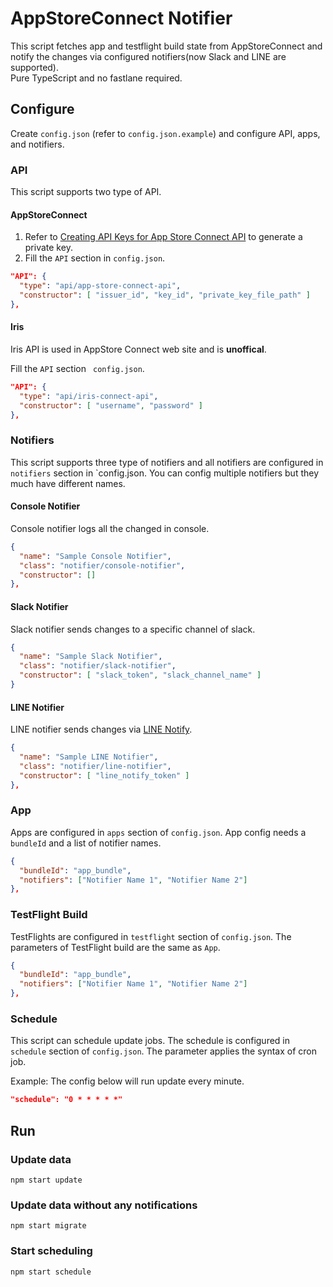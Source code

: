 # AppStoreConnect Notifier

This script fetches app and testflight build state from AppStoreConnect and notify the changes via configured notifiers(now Slack and LINE are supported).  
Pure TypeScript and no fastlane required.

## Configure

Create `config.json` (refer to `config.json.example`) and configure API, apps, and notifiers.

### API

This script supports two type of API.

#### AppStoreConnect

1. Refer to [Creating API Keys for App Store Connect API](https://developer.apple.com/documentation/appstoreconnectapi/creating_api_keys_for_app_store_connect_api) to generate a private key.
2. Fill the `API` section in `config.json`.

```json
"API": {
  "type": "api/app-store-connect-api",
  "constructor": [ "issuer_id", "key_id", "private_key_file_path" ]
},
```

#### Iris

Iris API is used in AppStore Connect web site and is **unoffical**.

Fill the `API` section ` config.json`.

```json
"API": {
  "type": "api/iris-connect-api",
  "constructor": [ "username", "password" ]
},
```

### Notifiers

This script supports three type of notifiers and all notifiers are configured in `notifiers` section in `config.json.
You can config multiple notifiers but they much have different names.

#### Console Notifier

Console notifier logs all the changed in console.

```json
{
  "name": "Sample Console Notifier",
  "class": "notifier/console-notifier",
  "constructor": []
},
```

#### Slack Notifier

Slack notifier sends changes to a specific channel of slack.

```json
{
  "name": "Sample Slack Notifier",
  "class": "notifier/slack-notifier",
  "constructor": [ "slack_token", "slack_channel_name" ]
}
```

#### LINE Notifier

LINE notifier sends changes via [LINE Notify](https://notify-bot.line.me).

```json
{
  "name": "Sample LINE Notifier",
  "class": "notifier/line-notifier",
  "constructor": [ "line_notify_token" ]
},
```

### App

Apps are configured in `apps` section of `config.json`.
App config needs a `bundleId` and a list of notifier names.

```json
{
  "bundleId": "app_bundle",
  "notifiers": ["Notifier Name 1", "Notifier Name 2"]
},
```

### TestFlight Build

TestFlights are configured in `testflight` section of `config.json`.
The parameters of TestFlight build are the same as `App`.

```json
{
  "bundleId": "app_bundle",
  "notifiers": ["Notifier Name 1", "Notifier Name 2"]
},
```

### Schedule

This script can schedule update jobs.
The schedule is configured in `schedule` section of `config.json`. The parameter applies the syntax of cron job.

Example:
The config below will run update every minute.

```json
"schedule": "0 * * * * *"
```

## Run

### Update data

`npm start update`

### Update data without any notifications

`npm start migrate`

### Start scheduling

`npm start schedule`
